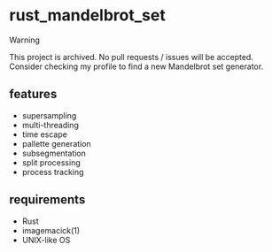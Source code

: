 # rust_mandelbrot_set

> [!WARNING]
> This project is archived. No pull requests / issues will be accepted.
> Consider checking my profile to find a new Mandelbrot set generator.

## features

- supersampling
- multi-threading
- time escape
- pallette generation
- subsegmentation
- split processing
- process tracking

## requirements

- Rust
- imagemacick(1)
- UNIX-like OS


